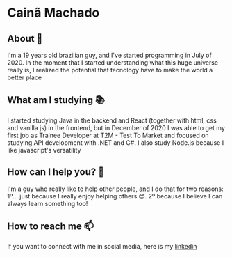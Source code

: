 # Cainã Machado

## About 📜

I'm a 19 years old brazilian guy, and I've started programming in July of 2020. In the moment that I started understanding what this huge universe really is, I realized the potential that tecnology have to make the world a better place

## What am I studying 📚

I started studying Java in the backend and React (together with html, css and vanilla js) in the frontend, but in December of 2020 I was able to get my first job as Trainee Developer at T2M - Test To Market and focused on studying API development with .NET and C#. I also study Node.js because I like javascript's versatility

## How can I help you? 🤝

I'm a guy who really like to help other people, and I do that for two reasons: 1º... just because I really enjoy helping others 😊. 2º because I believe I can always learn something too!

## How to reach me 📫

If you want to connect with me in social media, here is my [linkedin](https://linkedin.com/in/caina-machado)

<!--
**caina-machado/caina-machado** is a ✨ _special_ ✨ repository because its `README.md` (this file) appears on your GitHub profile.

Here are some ideas to get you started:

- 🔭 I’m currently working on ...
- 🌱 I’m currently learning ...
- 👯 I’m looking to collaborate on ...
- 🤔 I’m looking for help with ...
- 💬 Ask me about ...
- 📫 How to reach me: ...
- 😄 Pronouns: ...
- ⚡ Fun fact: ...
-->
